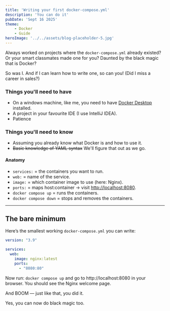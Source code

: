 ```yaml
---
title: 'Writing your first docker-compose.yml'
description: 'You can do it'
pubDate: 'Sept 16 2025'
theme:
    - Docker
    - Guide
heroImage: '../../assets/blog-placeholder-5.jpg'
---
```


Always worked on projects where the `docker-compose.yml` already existed? Or your smart classmates made one for you?
Daunted by the black magic that is Docker?

So was I. And if I can learn how to write one, so can you! (Did I miss a career in sales?)
### Things you'll need to have
- On a windows machine, like me, you need to have [Docker Desktop](https://www.docker.com/products/docker-desktop/) installed.
- A project in your favourite IDE (I use IntelliJ IDEA).
- Patience

### Things you'll need to know
- Assuming you already know what Docker is and how to use it.
- ~~Basic knowledge of YAML syntax~~ We'll figure that out as we go.

#### Anatomy
- `services:` = the containers you want to run.
- `web:` = name of the service.
- `image:` = which container image to use (here: Nginx).
- `ports:` = maps host:container → visit <http://localhost:8080>.
- `docker compose up` = runs the containers.
- `docker compose down` = stops and removes the containers.

---

## The bare minimum

Here’s the smallest working `docker-compose.yml` you can write:

```yaml
version: "3.9"

services:
  web:
    image: nginx:latest
    ports:
      - "8080:80"
````

Now run:
`docker compose up` and go to http://localhost:8080 in your browser. You should see the Nginx welcome page.

And BOOM — just like that, you did it.

Yes, you can now do black magic too. 